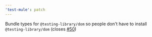 ```yaml
---
'test-mule': patch
---
```


Bundle types for `@testing-library/dom` so people don't have to install `@testing-library/dom` (closes [#50](https://github.com/cloudfour/test-mule/issues/50))
